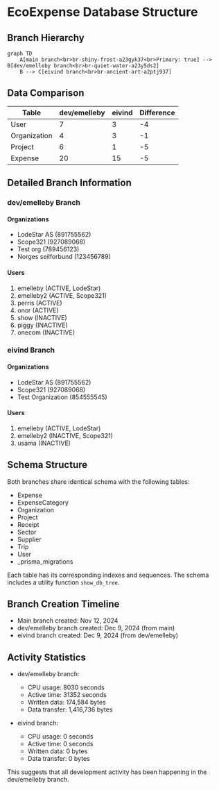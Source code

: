 # EcoExpense Database Structure

## Branch Hierarchy

```mermaid
graph TD
    A[main branch<br>br-shiny-frost-a23gyk37<br>Primary: true] --> B[dev/emelleby branch<br>br-quiet-water-a23y5ds2]
    B --> C[eivind branch<br>br-ancient-art-a2ptj937]
```

## Data Comparison

| Table         | dev/emelleby | eivind | Difference |
|---------------|--------------|--------|------------|
| User          | 7           | 3      | -4         |
| Organization  | 4           | 3      | -1         |
| Project       | 6           | 1      | -5         |
| Expense       | 20          | 15     | -5         |

## Detailed Branch Information

### dev/emelleby Branch

#### Organizations
- LodeStar AS (891755562)
- Scope321 (927089068)
- Test org (789456123)
- Norges seilforbund (123456789)

#### Users
1. emelleby (ACTIVE, LodeStar)
2. emelleby2 (ACTIVE, Scope321)
3. perris (ACTIVE)
4. onor (ACTIVE)
5. show (INACTIVE)
6. piggy (INACTIVE)
7. onecom (INACTIVE)

### eivind Branch

#### Organizations
- LodeStar AS (891755562)
- Scope321 (927089068)
- Test Organization (854555545)

#### Users
1. emelleby (ACTIVE, LodeStar)
2. emelleby2 (INACTIVE, Scope321)
3. usama (INACTIVE)

## Schema Structure
Both branches share identical schema with the following tables:

- Expense
- ExpenseCategory
- Organization
- Project
- Receipt
- Sector
- Supplier
- Trip
- User
- _prisma_migrations

Each table has its corresponding indexes and sequences. The schema includes a utility function `show_db_tree`.

## Branch Creation Timeline
- Main branch created: Nov 12, 2024
- dev/emelleby branch created: Dec 9, 2024 (from main)
- eivind branch created: Dec 9, 2024 (from dev/emelleby)

## Activity Statistics
- dev/emelleby branch:
  - CPU usage: 8030 seconds
  - Active time: 31352 seconds
  - Written data: 174,584 bytes
  - Data transfer: 1,416,736 bytes

- eivind branch:
  - CPU usage: 0 seconds
  - Active time: 0 seconds
  - Written data: 0 bytes
  - Data transfer: 0 bytes

This suggests that all development activity has been happening in the dev/emelleby branch.
